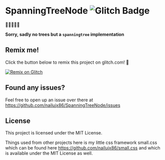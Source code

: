 # SpanningTreeNode ![Glitch Badge](https://badge.glitch.me/spanningtree)
🌳🌲🌳🌲🌳

**Sorry, sadly no trees but a `spanningtree` implementation**
## Remix me!
Click the button below to remix this project on glitch.com! 🎏

[![Remix on Glitch](https://cdn.glitch.com/2703baf2-b643-4da7-ab91-7ee2a2d00b5b%2Fremix-button.svg)](https://glitch.com/edit/#!/remix/spanningtree)


## Found any issues?
Feel free to open up an issue over there at https://github.com/nailujx86/SpanningTreeNode/issues

## License
This project is licensed under the MIT License.

Things used from other projects here is my little css framework small.css which can be found here https://github.com/nailujx86/small.css and which is available under the MIT License as well.
